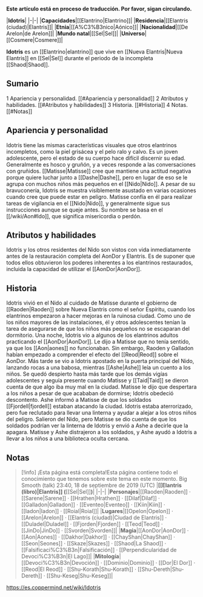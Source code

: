 **Este artículo está en proceso de traducción. Por favor, sigan circulando.**


|**Idotris**|
|-|-|
|**Capacidades**|[[Elantrino\|Elantrino]]|
|**Residencia**|[[Elantris (ciudad)\|Elantris]]|
|**Etnia**|[[A%C3%B3nico\|Aónico]]|
|**Nacionalidad**|[[De Arelon\|de Arelon]]|
|**Mundo natal**|[[Sel\|Sel]]|
|**Universo**|[[Cosmere\|Cosmere]]|

**Idotris** es un [[Elantrino\|elantrino]] que vive en [[Nueva Elantris\|Nueva Elantris]] en [[Sel\|Sel]] durante el periodo de la incompleta [[Shaod\|Shaod]].

## Sumario

1 Apariencia y personalidad. [[#Apariencia y personalidad]] 
2 Atributos y habilidades. [[#Atributos y habilidades]] 
3 Historia. [[#Historia]] 
4 Notas. [[#Notas]] 


## Apariencia y personalidad
Idotris tiene las mismas características visuales que otros elantrinos incompletos, como la piel grisácea y el pelo ralo y calvo. Es un joven adolescente, pero el estado de su cuerpo hace difícil discernir su edad. Generalmente es hosco y gruñón, y a veces responde a las conversaciones con gruñidos. [[Matisse\|Matisse]] cree que mantiene una actitud negativa porque quiere luchar junto a [[Dashe\|Dashe]], pero en lugar de eso se le agrupa con muchos niños más pequeños en el [[Nido\|Nido]]. A pesar de su bravuconería, Idotris se muestra visiblemente asustado en varias ocasiones cuando cree que puede estar en peligro. Matisse confía en él para realizar tareas de vigilancia en el [[Nido\|Nido]], y generalmente sigue sus instrucciones aunque se queje antes.
Su nombre se basa en el [[/wiki/Aon#Ido]], que significa misericordia o perdón.

## Atributos y habilidades
Idotris y los otros residentes del Nido son vistos con vida inmediatamente antes de la restauración completa del AonDor y Elantris. Es de suponer que todos ellos obtuvieron los poderes inherentes a los elantrinos restaurados, incluida la capacidad de utilizar el [[AonDor\|AonDor]].

## Historia
Idotris vivió en el Nido al cuidado de Matisse durante el gobierno de [[Raoden\|Raoden]] sobre Nueva Elantris como el señor Espíritu, cuando los elantrinos empezaron a hacer mejoras en la ruinosa ciudad. Como uno de los niños mayores de las instalaciones, él y otros adolescentes tenían la tarea de asegurarse de que los niños más pequeños no se escaparan del dormitorio. Una noche, Idotris vio a algunos de los elantrinos adultos practicando el [[AonDor\|AonDor]]. Le dijo a Matisse que no tenía sentido, ya que los [[Aon\|aones]] no funcionaban. Sin embargo, Raoden y Galladon habían empezado a comprender el efecto del [[Reod\|Reod]] sobre el AonDor.
Más tarde se vio a Idotris apostado en la puerta principal del Nido, lanzando rocas a una babosa, mientras [[Ashe\|Ashe]] leía un cuento a los niños. Se quedó despierto hasta más tarde que los demás vigías adolescentes y seguía presente cuando Matisse y [[Taid\|Taid]] se dieron cuenta de que algo iba muy mal en la ciudad. Matisse le dijo que despertara a los niños a pesar de que acababan de dormirse; Idotris obedeció descontento. Ashe informó a Matisse de que los soldados [[Fjordell\|fjordell]] estaban atacando la ciudad. Idotris estaba aterrorizado, pero fue reclutado para llevar una linterna y ayudar a alejar a los otros niños del peligro. Salieron del Nido, pero Matisse se dio cuenta de que los soldados podrían ver la linterna de Idotris y envió a Ashe a decirle que la apagara. Matisse y Ashe distrajeron a los soldados, y Ashe ayudó a Idotris a llevar a los niños a una biblioteca oculta cercana.

## Notas

> [!info] ¡Esta página está completa!Esta página contiene todo el conocimiento que tenemos sobre este tema en este momento.
Big Smooth (talk) 23:40, 18 de septiembre de 2019 (UTC)
|**[[Elantris (libro)\|Elantris]] (**[[Sel\|Sel]]**)**|
|-|-|
|**Personajes**|[[Raoden\|Raoden]] · [[Sarene\|Sarene]] · [[Hrathen\|Hrathen]] · [[Dilaf\|Dilaf]] · [[Galladon\|Galladon]] · [[Eventeo\|Eventeo]] · [[Kiin\|Kiin]] · [[Iadon\|Iadon]] · [[Roial\|Roial]]|
|**Lugares**|[[Opelon\|Opelon]] · [[Arelon\|Arelon]] · [[Elantris (ciudad)\|Ciudad de Elantris]] · [[Duladel\|Duladel]] · [[Fjorden\|Fjorden]] · [[Teod\|Teod]] · [[JinDo\|JinDo]] · [[Svorden\|Svorden]]|
|**Magia**|[[AonDor\|AonDor]] · [[Aon\|Aones]] · [[Dakhor\|Dakhor]] · [[ChayShan\|ChayShan]] · [[Seon\|Seones]] · [[Skaze\|Skazes]] · [[Shaod\|La Shaod]] · [[Falsificaci%C3%B3n\|Falsificación]] · [[Perpendicularidad de Devoci%C3%B3n\|El Lago]]|
|**Mitología**|[[Devoci%C3%B3n\|Devoción]] · [[Dominio\|Dominio]] · [[Dor\|El Dor]] · [[Reod\|El Reod]] · [[Shu-Korath\|Shu-Korath]] · [[Shu-Dereth\|Shu-Dereth]] · [[Shu-Keseg\|Shu-Keseg]]|



https://es.coppermind.net/wiki/Idotris